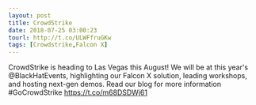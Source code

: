 ```yaml
---
layout: post
title: CrowdStrike
date: 2018-07-25 03:00:23
tourl: http://t.co/ULWFfruGKw
tags: [Crowdstrike,Falcon X]
---
```

CrowdStrike is heading to Las Vegas this August! We will be at this year's @BlackHatEvents, highlighting our Falcon X solution, leading workshops, and hosting next-gen demos. Read our blog for more information #GoCrowdStrike https://t.co/m68DSDWj61